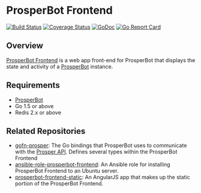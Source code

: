 # ProsperBot Frontend

[![Build Status](https://travis-ci.org/mtlynch/prosperbot-frontend.svg?branch=master)](https://travis-ci.org/mtlynch/prosperbot-frontend)
[![Coverage Status](https://coveralls.io/repos/github/mtlynch/prosperbot-frontend/badge.svg?branch=master)](https://coveralls.io/github/mtlynch/prosperbot-frontend?branch=master)
[![GoDoc](https://godoc.org/github.com/mtlynch/prosperbot-frontend?status.svg)](https://godoc.org/github.com/mtlynch/prosperbot-frontend)
[![Go Report Card](https://goreportcard.com/badge/github.com/mtlynch/prosperbot-frontend)](https://goreportcard.com/report/github.com/mtlynch/prosperbot-frontend)

## Overview

[ProsperBot Frontend](https://github.com/mtlynch/prosperbot-frontend) is a web app front-end for ProsperBot that displays the state and activity of a [ProsperBot](https://github.com/mtlynch/prosperbot) instance.

## Requirements

* [ProsperBot](https://github.com/mtlynch/prosperbot)
* Go 1.5 or above
* Redis 2.x or above

## Related Repositories

* [gofn-prosper](https://github.com/mtlynch/gofn-prosper): The Go bindings that ProsperBot uses to communicate with the [Prosper API](https://developers.prosper.com/docs/investor/). Defines several types within the ProsperBot Frontend
* [ansible-role-prosperbot-frontend](https://github.com/mtlynch/ansible-role-prosperbot-frontend): An Ansible role for installing ProsperBot Frontend to an Ubuntu server.
* [prosperbot-frontend-static](https://github.com/mtlynch/prosperbot-frontend-static): An AngularJS app that makes up the static portion of the ProsperBot Frontend.
